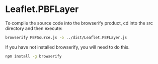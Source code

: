 Leaflet.PBFLayer
================

To compile the source code into the browserify product, cd into the src directory and then execute:

```sh
browserify PBFSource.js -o ../dist/Leaflet.PBFLayer.js
```

If you have not installed browserify, you will need to do this.

```sh
npm install -g browserify
```

